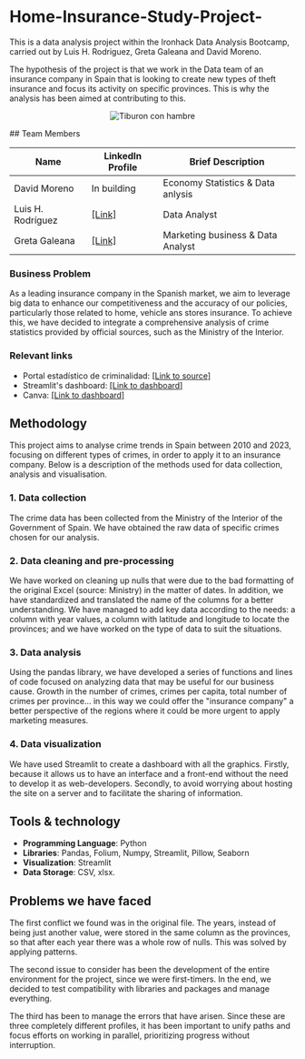 # Home-Insurance-Study-Project-

This is a data analysis project within the Ironhack Data Analysis Bootcamp, carried out by Luis H. Rodriguez, Greta Galeana and David Moreno.

The hypothesis of the project is that we work in the Data team of an insurance company in Spain that is looking to create new types of theft insurance and focus its activity on specific provinces. This is why the analysis has been aimed at contributing to this.

<p align="center">
<img src="tiburon.gif" alt="Tiburon con hambre">
</p>
## Team Members

| Name             | LinkedIn Profile | Brief Description |
|------------------|------------------|-------------------|
| David Moreno     | In building      |  Economy Statistics & Data anlysis  |
| Luis H. Rodríguez  | [\[Link\]](https://www.linkedin.com/in/luis-h-rodr%C3%ADguez-fuentes/) | Data Analyst |
| Greta Galeana    | [\[Link\]](https://www.linkedin.com/in/gretagaleana?) | Marketing business & Data Analyst |

### Business Problem
As a leading insurance company in the Spanish market, we aim to leverage big data to enhance our competitiveness and the accuracy of our policies, particularly those related to home, vehicle ans stores insurance. To achieve this, we have decided to integrate a comprehensive analysis of crime statistics provided by official sources, such as the Ministry of the Interior.

### Relevant links

- Portal estadístico de criminalidad: [\[Link to source\]](https://estadisticasdecriminalidad.ses.mir.es/publico/portalestadistico/datos.html?type=pcaxis&path=/Datos1/&file=pcaxis)
- Streamlit's dashboard: [\[Link to dashboard\]](https://crimesspain20102023.streamlit.app/)
- Canva: [\[Link to dashboard\]](https://www.canva.com/design/DAGQiRCcIbU/6GAAFE1814T-iu1EEErD1A/view#1)

## Methodology
This project aims to analyse crime trends in Spain between 2010 and 2023, focusing on different types of crimes, in order to apply it to an insurance company. Below is a description of the methods used for data collection, analysis and visualisation.

### 1. Data collection
The crime data has been collected from the Ministry of the Interior of the Government of Spain. We have obtained the raw data of specific crimes chosen for our analysis.

### 2. Data cleaning and pre-processing
We have worked on cleaning up nulls that were due to the bad formatting of the original Excel (source: Ministry) in the matter of dates.
In addition, we have standardized and translated the name of the columns for a better understanding. We have managed to add key data according to the needs: a column with year values, a column with latitude and longitude to locate the provinces; and we have worked on the type of data to suit the situations.

### 3. Data analysis
Using the pandas library, we have developed a series of functions and lines of code focused on analyzing data that may be useful for our business cause.
Growth in the number of crimes, crimes per capita, total number of crimes per province... in this way we could offer the "insurance company" a better perspective of the regions where it could be more urgent to apply marketing measures.

### 4. Data visualization
We have used Streamlit to create a dashboard with all the graphics. Firstly, because it allows us to have an interface and a front-end without the need to develop it as web-developers.
Secondly, to avoid worrying about hosting the site on a server and to facilitate the sharing of information.

## Tools & technology

- **Programming Language**: Python
- **Libraries**: Pandas, Folium, Numpy, Streamlit, Pillow, Seaborn
- **Visualization**: Streamlit
- **Data Storage**: CSV, xlsx.

## Problems we have faced

The first conflict we found was in the original file. The years, instead of being just another value, were stored in the same column as the provinces, so that after each year there was a whole row of nulls. This was solved by applying patterns.

The second issue to consider has been the development of the entire environment for the project, since we were first-timers. In the end, we decided to test compatibility with libraries and packages and manage everything.

The third has been to manage the errors that have arisen. Since these are three completely different profiles, it has been important to unify paths and focus efforts on working in parallel, prioritizing progress without interruption.

